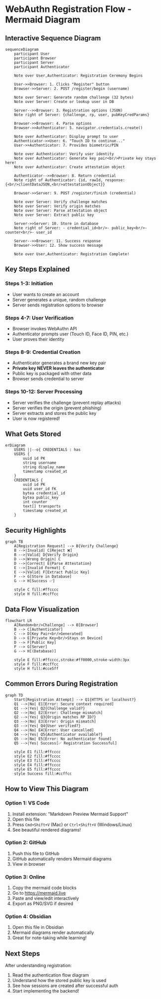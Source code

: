 # WebAuthn Registration Flow - Mermaid Diagram

## Interactive Sequence Diagram

```mermaid
sequenceDiagram
    participant User
    participant Browser
    participant Server
    participant Authenticator

    Note over User,Authenticator: Registration Ceremony Begins

    User->>Browser: 1. Clicks "Register" button
    Browser->>Server: 2. POST /register/begin (username)

    Note over Server: Generate random challenge (32 bytes)
    Note over Server: Create or lookup user in DB

    Server-->>Browser: 3. Registration options (JSON)
    Note right of Server: {challenge, rp, user, pubKeyCredParams}

    Browser->>Browser: 4. Parse options
    Browser->>Authenticator: 5. navigator.credentials.create()

    Note over Authenticator: Display prompt to user
    Authenticator->>User: 6. "Touch ID to continue..."
    User->>Authenticator: 7. Provides biometric/PIN

    Note over Authenticator: Verify user identity
    Note over Authenticator: Generate key pair<br/>Private key stays here!
    Note over Authenticator: Create attestation object

    Authenticator-->>Browser: 8. Return credential
    Note right of Authenticator: {id, rawId, response: {<br/>clientDataJSON,<br/>attestationObject}}

    Browser->>Server: 9. POST /register/finish (credential)

    Note over Server: Verify challenge matches
    Note over Server: Verify origin matches
    Note over Server: Parse attestation object
    Note over Server: Extract public key

    Server->>Server: 10. Store in database
    Note right of Server: - credential_id<br/>- public_key<br/>- counter<br/>- user_id

    Server-->>Browser: 11. Success response
    Browser->>User: 12. Show success message

    Note over User,Authenticator: Registration Complete!
```

## Key Steps Explained

### Steps 1-3: Initiation
- User wants to create an account
- Server generates a unique, random challenge
- Server sends registration options to browser

### Steps 4-7: User Verification
- Browser invokes WebAuthn API
- Authenticator prompts user (Touch ID, Face ID, PIN, etc.)
- User proves their identity

### Steps 8-9: Credential Creation
- Authenticator generates a brand new key pair
- **Private key NEVER leaves the authenticator**
- Public key is packaged with other data
- Browser sends credential to server

### Steps 10-12: Server Processing
- Server verifies the challenge (prevent replay attacks)
- Server verifies the origin (prevent phishing)
- Server extracts and stores the public key
- User is now registered!

## What Gets Stored

```mermaid
erDiagram
    USERS ||--o{ CREDENTIALS : has
    USERS {
        uuid id PK
        string username
        string display_name
        timestamp created_at
    }
    CREDENTIALS {
        uuid id PK
        uuid user_id FK
        bytea credential_id
        bytea public_key
        int counter
        text[] transports
        timestamp created_at
    }
```

## Security Highlights

```mermaid
graph TB
    A[Registration Request] --> B{Verify Challenge}
    B -->|Invalid| C[Reject ❌]
    B -->|Valid| D{Verify Origin}
    D -->|Wrong Origin| C
    D -->|Correct| E{Parse Attestation}
    E -->|Invalid Format| C
    E -->|Valid| F[Extract Public Key]
    F --> G[Store in Database]
    G --> H[Success ✅]

    style C fill:#ffcccc
    style H fill:#ccffcc
```

## Data Flow Visualization

```mermaid
flowchart LR
    A[Random<br/>Challenge] --> B[Browser]
    B --> C[Authenticator]
    C --> D[Key Pair<br/>Generated]
    D --> E[Private Key<br/>Stays on Device]
    D --> F[Public Key]
    F --> G[Server]
    G --> H[(Database)]

    style E fill:#ffcccc,stroke:#ff0000,stroke-width:3px
    style F fill:#ccffcc
    style H fill:#cce5ff
```

## Common Errors During Registration

```mermaid
graph TD
    Start[Registration Attempt] --> Q1{HTTPS or localhost?}
    Q1 -->|No| E1[Error: Secure context required]
    Q1 -->|Yes| Q2{Challenge valid?}
    Q2 -->|No| E2[Error: Challenge mismatch]
    Q2 -->|Yes| Q3{Origin matches RP ID?}
    Q3 -->|No| E3[Error: Origin mismatch]
    Q3 -->|Yes| Q4{User verified?}
    Q4 -->|No| E4[Error: User cancelled]
    Q4 -->|Yes| Q5{Authenticator available?}
    Q5 -->|No| E5[Error: No authenticator found]
    Q5 -->|Yes| Success[✅ Registration Successful]

    style E1 fill:#ffcccc
    style E2 fill:#ffcccc
    style E3 fill:#ffcccc
    style E4 fill:#ffcccc
    style E5 fill:#ffcccc
    style Success fill:#ccffcc
```

## How to View This Diagram

### Option 1: VS Code
1. Install extension: "Markdown Preview Mermaid Support"
2. Open this file
3. Press `Cmd+Shift+V` (Mac) or `Ctrl+Shift+V` (Windows/Linux)
4. See beautiful rendered diagrams!

### Option 2: GitHub
1. Push this file to GitHub
2. GitHub automatically renders Mermaid diagrams
3. View in browser

### Option 3: Online
1. Copy the mermaid code blocks
2. Go to https://mermaid.live
3. Paste and view/edit interactively
4. Export as PNG/SVG if desired

### Option 4: Obsidian
1. Open this file in Obsidian
2. Mermaid diagrams render automatically
3. Great for note-taking while learning!

## Next Steps

After understanding registration:
1. Read the authentication flow diagram
2. Understand how the stored public key is used
3. See how sessions are created after successful auth
4. Start implementing the backend!
